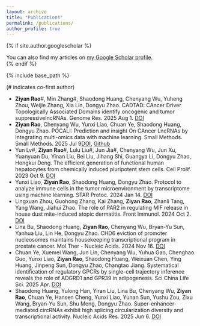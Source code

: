 ```yaml
---
layout: archive
title: "Publications"
permalink: /publications/
author_profile: true
---
```


{% if site.author.googlescholar %}
  <div class="wordwrap">You can also find my articles on <a href="{{site.author.googlescholar}}">my Google Scholar profile</a>.</div>
{% endif %}

{% include base_path %}

(\# indicates co-first author)

- **Ziyan Rao**\#, Min Zhang\#, Shaodong Huang, Chenyang Wu, Yuheng Zhou, Weijie Zhang, Xia Lin, Dongyu Zhao. CADTAD: CAncer Driver Topologically Associated Domains identify oncogenic and tumor suppressivelncRNAs. Genome Res. 2025 Aug 1. [DOI](https://genome.cshlp.org/content/35/8/1842)
- **Ziyan Rao**, Chenyang Wu, Yunxi Liao, Chuan Ye, Shaodong Huang, Dongyu Zhao. POCALI: Prediction and insight On CAncer LncRNAs by Integrating multi-omics data with machine learning. Small Methods. Small Methods. 2025 Jul 9[DOI](https://onlinelibrary.wiley.com/doi/10.1002/smtd.202401987), [Github](https://github.com/starrzy/POCALI)
- Yun Lv\#, **Ziyan Rao**\#, Lulu Liu\#, Jun Jia\#, Chenyang Wu, Jun Xu, Yuanyuan Du, Yinan Liu, Bei Liu, Jihang Shi, Guangya Li, Dongyu Zhao, Hongkui Deng. The efficient generation of functional human hepatocytes from chemically induced pluripotent stem cells. Cell Prolif. 2023 Oct 9. [DOI](https://doi.org/10.1111/cpr.13540)
- Yunxi Liao, **Ziyan Rao**, Shaodong Huang, Dongyu Zhao. Protocol to analyze immune cells in the tumor microenvironment by transcriptome using machine learning. STAR Protoc. 2024 Jan 14. [DOI](https://doi.org/10.1016/j.xpro.2023.102684)
- Lingxuan Zhou, Guohong Zhang, Kai Zhang, **Ziyan Rao**, Zhanli Tang, Yang Wang, Jiahui Zhao. The role of PAR2 in regulating MIF release in house dust mite-induced atopic dermatitis. Front Immunol. 2024 Oct 2. [DOI](https://doi.org/10.3389/fimmu.2024.1478292)
- Lina Bu, Shaodong Huang, **Ziyan Rao**, Chenyang Wu, Bryan-Yu Sun, Yanhua Liu, Lin He, Dongyu Zhao. CHD6 eviction of promoter nucleosomes maintains housekeeping transcriptional program in prostate cancer. Mol Ther - Nucleic Acids. 2024 Nov 16. [DOI](https://doi.org/10.1016/j.omtn.2024.102397)
- Chuan Ye, Xuemei Wang, Jun Lin, Chenyang Wu, Yuhua Gao, Chenghao Guo, Yunxi Liao, **Ziyan Rao**, Shaodong Huang, Weixuan Chen, Ying Huang, Jinpeng Sun, Dongyu Zhao, Changtao Jiang. Systematical identification of regulatory GPCRs by single-cell trajectory inference reveals the role of ADGRD1 and GPR39 in adipogenesis. Sci China Life Sci. 2025 Apr. [DOI](https://doi.org/10.1007/s11427-024-2732-8)
- Shaodong Huang, Yulong Han, Yiran Liu, Lina Bu, Chenyang Wu, **Ziyan Rao**, Chuan Ye, Hansen Cheng, Yunxi Liao, Yunan Sun, Yushu Zou, Zixu Wang, Bryan-Yu Sun, Shu Meng, Dongyu Zhao. Super-enhancer-mediated circRNAs exhibit high splicing circularization diversity and transcriptional activity. Nucleic Acids Res. 2025 Jun 6. [DOI](https://doi.org/10.1093/nar/gkaf505)




